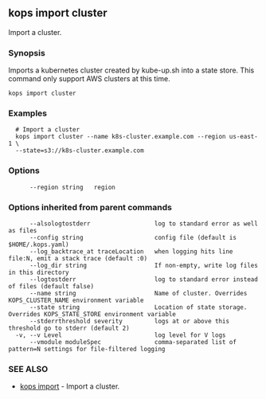 
<!--- This file is automatically generated by make gen-cli-docs; changes should be made in the go CLI command code (under cmd/kops) -->

## kops import cluster

Import a cluster.

### Synopsis


Imports a kubernetes cluster created by kube-up.sh into a state store.  This command only support AWS clusters at this time.

```
kops import cluster
```

### Examples

```
  # Import a cluster
  kops import cluster --name k8s-cluster.example.com --region us-east-1 \
  --state=s3://k8s-cluster.example.com
```

### Options

```
      --region string   region
```

### Options inherited from parent commands

```
      --alsologtostderr                  log to standard error as well as files
      --config string                    config file (default is $HOME/.kops.yaml)
      --log_backtrace_at traceLocation   when logging hits line file:N, emit a stack trace (default :0)
      --log_dir string                   If non-empty, write log files in this directory
      --logtostderr                      log to standard error instead of files (default false)
      --name string                      Name of cluster. Overrides KOPS_CLUSTER_NAME environment variable
      --state string                     Location of state storage. Overrides KOPS_STATE_STORE environment variable
      --stderrthreshold severity         logs at or above this threshold go to stderr (default 2)
  -v, --v Level                          log level for V logs
      --vmodule moduleSpec               comma-separated list of pattern=N settings for file-filtered logging
```

### SEE ALSO
* [kops import](kops_import.md)	 - Import a cluster.

